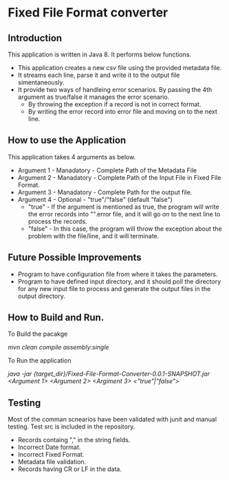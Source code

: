 # Fixed File Format converter

## Introduction

This application is written in Java 8. It performs below functions.

* This application creates a new csv file using the provided metadata file.
* It streams each line, parse it and write it to the output file simentaneously.
* It provide two ways of handleing error scenarios. By passing the 4th argument as true/false it manages the error scenario.
  * By throwing the exception if a record is not in correct format.
  * By writing the error record into error file and moving on to the next line.
  
## How to use the Application

This application takes 4 arguments as below.

* Argument 1 - Manadatory - Complete Path of the Metadata File
* Argument 2 - Manadatory - Complete Path of the Input File in Fixed File Format.
* Argument 3 - Manadatory - Complete Path for the output file.
* Argument 4 - Optional - "true"/"false" (default "false")
   * "true" - If the argument is mentioned as true, the program will write the error records into "<Argument3>".error file, and it will go on to the next line to process the records.
   * "false" - In this case, the program will throw the exception about the problem with the file/line, and it will terminate.
  
## Future Possible Improvements 
* Program to have configuration file from where it takes the parameters.
* Program to have defined input directory, and it should poll the directory for any new input file to process and generate the output files in the output directory.


## How to Build and Run.

To Build the pacakge 

*mvn clean compile assembly:single*

To Run the application

*java -jar {target_dir}/Fixed-File-Format-Converter-0.0.1-SNAPSHOT.jar <Argument 1> <Argument 2> <Argiment 3> <"true"|"false">*

## Testing 

Most of the comman scnearios have been validated with junit and manual testing. Test src is included in the repository.

  * Records containg "," in the string fields.
  * Incorrect Date format.
  * Incorrect Fixed Format.
  * Metadata file validation.
  * Records having CR or LF in the data.

  



